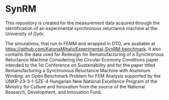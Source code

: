 # SynRM
This repository is created for the measurement data acquired through the identification of an experimental synchronous reluctance machine at the University of Győr. 

The simulations, that run in FEMM and wrapped in DTD, are available at https://github.com/KatonaMihaly/Experimental-SynRM-benchmark. It also contains the data used for Redesign for Remanufacturing of a Synchronous Reluctance Machine Considering the Circular Economy Conditions paper intended to the 1st Conference on Sustainability and for the paper titled Remanufacturing a Synchronous Reluctance Machine with Aluminum Winding: an Open Benchmark Problem for FEM Analysis supported by the ÚNKP-23-3-I-SZE-4 Hungarian New National Excellence Program of the Ministry for Culture and Innovation from the source of the National Research, Development, and Innovation Fund.
